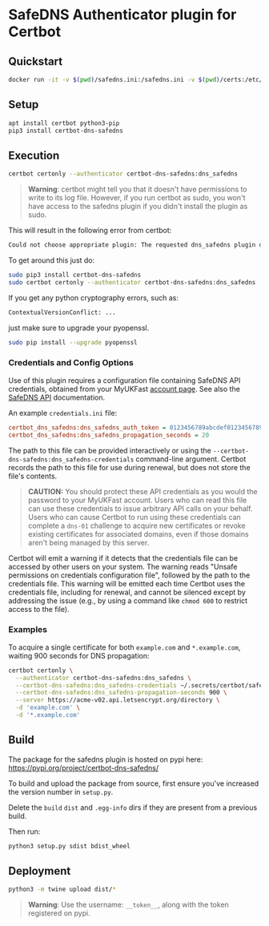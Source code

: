 # SafeDNS Authenticator plugin for Certbot

## Quickstart
```bash
docker run -it -v $(pwd)/safedns.ini:/safedns.ini -v $(pwd)/certs:/etc/certbot ukfast/certbot-dns-safedns:latest 
```

## Setup

```bash
apt install certbot python3-pip
pip3 install certbot-dns-safedns
```

## Execution

```bash
certbot certonly --authenticator certbot-dns-safedns:dns_safedns
```

> **Warning**: certbot might tell you that it doesn't have permissions to write to its log file. However, if you run certbot as sudo, you won't have access to the safedns plugin if you didn't install the plugin as sudo.

This will result in the following error from certbot:

```bash
Could not choose appropriate plugin: The requested dns_safedns plugin does not appear to be installed
```

To get around this just do:

```bash
sudo pip3 install certbot-dns-safedns
sudo certbot certonly --authenticator certbot-dns-safedns:dns_safedns
```

If you get any python cryptography errors, such as:

```bash
ContextualVersionConflict: ...
```

just make sure to upgrade your pyopenssl.

```bash
sudo pip install --upgrade pyopenssl
```

### Credentials and Config Options

Use of this plugin requires a configuration file containing SafeDNS API credentials, obtained from your MyUKFast [account page](https://my.ukfast.co.uk/applications/index.php). See also the [SafeDNS API](https://developers.ukfast.io/documentation/safedns) documentation.

An example ``credentials.ini`` file:

```ini
certbot_dns_safedns:dns_safedns_auth_token = 0123456789abcdef0123456789abcdef01234567
certbot_dns_safedns:dns_safedns_propagation_seconds = 20
```

The path to this file can be provided interactively or using the `--certbot-dns-safedns:dns_safedns-credentials` command-line argument. Certbot records the path to this file for use during renewal, but does not store the file's contents.

> **CAUTION:** You should protect these API credentials as you would the password to your MyUKFast account. Users who can read this file can use these credentials to issue arbitrary API calls on your behalf. Users who can cause Certbot to run using these credentials can complete a ``dns-01`` challenge to acquire new certificates or revoke existing certificates for associated domains, even if those domains aren't being managed by this server.

Certbot will emit a warning if it detects that the credentials file can be accessed by other users on your system. The warning reads "Unsafe permissions on credentials configuration file", followed by the path to the credentials file. This warning will be emitted each time Certbot uses the credentials file, including for renewal, and cannot be silenced except by addressing the issue (e.g., by using a command like `chmod 600` to restrict access to the file).

### Examples

To acquire a single certificate for both `example.com` and `*.example.com`, waiting 900 seconds for DNS propagation:

```bash
certbot certonly \
  --authenticator certbot-dns-safedns:dns_safedns \
  --certbot-dns-safedns:dns_safedns-credentials ~/.secrets/certbot/safedns.ini \
  --certbot-dns-safedns:dns_safedns-propagation-seconds 900 \
  --server https://acme-v02.api.letsencrypt.org/directory \
  -d 'example.com' \
  -d '*.example.com'
```

## Build

The package for the safedns plugin is hosted on pypi here: <https://pypi.org/project/certbot-dns-safedns/>

To build and upload the package from source, first ensure you've increased the version number in ```setup.py```.

Delete the ```build``` ```dist``` and ```.egg-info``` dirs if they are present from a previous build.

Then run:

```bash
python3 setup.py sdist bdist_wheel
```

## Deployment

```bash
python3 -m twine upload dist/*
```

> **Warning**: Use the username: `__token__`, along with the token registered on pypi.
